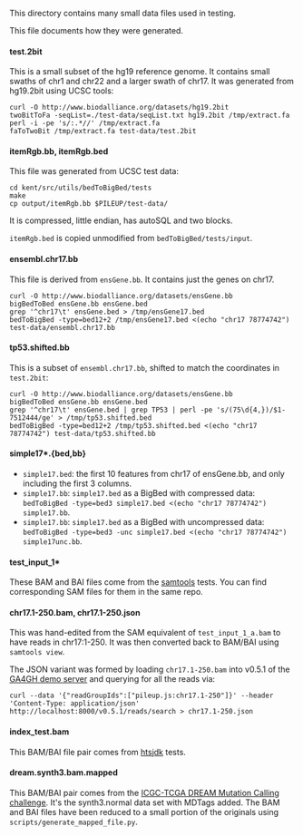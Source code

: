 This directory contains many small data files used in testing.

This file documents how they were generated.

#### test.2bit

This is a small subset of the hg19 reference genome. It contains small swaths
of chr1 and chr22 and a larger swath of chr17. It was generated from hg19.2bit
using UCSC tools:

    curl -O http://www.biodalliance.org/datasets/hg19.2bit
    twoBitToFa -seqList=./test-data/seqList.txt hg19.2bit /tmp/extract.fa
    perl -i -pe 's/:.*//' /tmp/extract.fa
    faToTwoBit /tmp/extract.fa test-data/test.2bit


#### itemRgb.bb, itemRgb.bed

This file was generated from UCSC test data:

    cd kent/src/utils/bedToBigBed/tests
    make
    cp output/itemRgb.bb $PILEUP/test-data/

It is compressed, little endian, has autoSQL and two blocks.

`itemRgb.bed` is copied unmodified from `bedToBigBed/tests/input`.


#### ensembl.chr17.bb

This file is derived from `ensGene.bb`. It contains just the genes on chr17.

    curl -O http://www.biodalliance.org/datasets/ensGene.bb
    bigBedToBed ensGene.bb ensGene.bed
    grep '^chr17\t' ensGene.bed > /tmp/ensGene17.bed
    bedToBigBed -type=bed12+2 /tmp/ensGene17.bed <(echo "chr17 78774742") test-data/ensembl.chr17.bb

#### tp53.shifted.bb

This is a subset of `ensembl.chr17.bb`, shifted to match the coordinates in
`test.2bit`:

    curl -O http://www.biodalliance.org/datasets/ensGene.bb
    bigBedToBed ensGene.bb ensGene.bed
    grep '^chr17\t' ensGene.bed | grep TP53 | perl -pe 's/(75\d{4,})/$1-7512444/ge' > /tmp/tp53.shifted.bed
    bedToBigBed -type=bed12+2 /tmp/tp53.shifted.bed <(echo "chr17 78774742") test-data/tp53.shifted.bb

#### simple17*.{bed,bb}

- `simple17.bed`: the first 10 features from chr17 of ensGene.bb, and only including the first 3 columns.
- `simple17.bb`: `simple17.bed` as a BigBed with compressed data: `bedToBigBed -type=bed3 simple17.bed <(echo "chr17 78774742") simple17.bb`.
- `simple17.bb`: `simple17.bed` as a BigBed with uncompressed data: `bedToBigBed -type=bed3 -unc simple17.bed <(echo "chr17 78774742") simple17unc.bb`.

#### test_input_1*

These BAM and BAI files come from the [samtools][1] tests. You can find
corresponding SAM files for them in the same repo.

#### chr17.1-250.bam, chr17.1-250.json

This was hand-edited from the SAM equivalent of `test_input_1_a.bam` to have
reads in chr17:1-250. It was then converted back to BAM/BAI using `samtools view`.

The JSON variant was formed by loading `chr17.1-250.bam` into v0.5.1 of the [GA4GH demo server][ga4gh] and querying for all the reads via:

    curl --data '{"readGroupIds":["pileup.js:chr17.1-250"]}' --header 'Content-Type: application/json' http://localhost:8000/v0.5.1/reads/search > chr17.1-250.json

#### index_test.bam

This BAM/BAI file pair comes from [htsjdk][2] tests.

#### dream.synth3.bam.mapped

This BAM/BAI pair comes from the [ICGC-TCGA DREAM Mutation Calling
challenge][3]. It's the synth3.normal data set with MDTags added. The BAM and
BAI files have been reduced to a small portion of the originals using
`scripts/generate_mapped_file.py`.


[1]: https://github.com/samtools/samtools/tree/develop/test/dat
[2]: https://github.com/samtools/htsjdk/blob/afecd5fa959087d5bdd5d5a701e415a72d629282/testdata/htsjdk/samtools/BAMFileIndexTest/index_test.bam
[3]: https://www.synapse.org/#%21Synapse:syn312572
[ga4gh]: http://ga4gh-reference-implementation.readthedocs.org/en/stable/index.html
